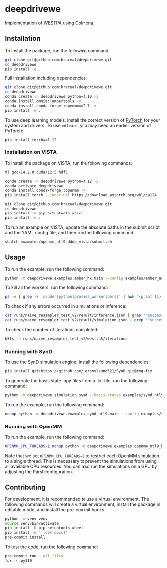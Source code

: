 # deepdrivewe
Implementation of [WESTPA](https://westpa.github.io/westpa/index.html) using [Colmena](https://github.com/exalearn/colmena/tree/master).

## Installation

To install the package, run the following command:
```bash
git clone git@github.com:braceal/deepdrivewe.git
cd deepdrivewe
pip install -e .
```

Full installation including dependencies:
```bash
git clone git@github.com:braceal/deepdrivewe.git
cd deepdrivewe
conda create -n deepdrivewe python=3.10 -y
conda install omnia::ambertools -y
conda install conda-forge::openmm==7.7 -y
pip install -e .
```

To use deep learning models, install the correct version of [PyTorch](https://pytorch.org/get-started/locally/)
for your system and drivers. To use `mdlearn`, you may need an earlier version of PyTorch:
```bash
pip install torch==1.12
```

### Installation on VISTA

To install the package on VISTA, run the following commands:
```bash
ml gcc/14.2.0 cuda/12.5 hdf5

conda create -n deepdrivewe python=3.12 -y
conda activate deepdrivewe
conda install conda-forge::openmm -y
pip install torch --index-url https://download.pytorch.org/whl/cu124

git clone git@github.com:braceal/deepdrivewe.git
cd deepdrivewe
pip install -U pip setuptools wheel
pip install -e .
```
To run an example on VISTA, update the absolute paths in the submit script
and the YAML config file, and then run the following command:
```bash
sbatch examples/openmm_ntl9_ddwe_vista/submit.sh
```

## Usage
To run the example, run the following command:
```bash
python -m deepdrivewe.examples.amber_hk.main --config examples/amber_nacl_hk/config.yaml
```

To kill all the workers, run the following command:
```bash
ps -e | grep -E 'sander|python|process_worker|parsl' | awk '{print $1}' | xargs kill
```

To check if any errors occurred in simulations or inference:
```bash
cat runs/naive_resampler_test_v2/result/inference.json | grep '"success": false'
cat runs/naive_resampler_test_v2/result/simulation.json | grep '"success": false'
```

To check the number of iterations completed:
```bash
h5ls -d runs/naive_resampler_test_v2/west.h5/iterations
```

### Running with SynD
To use the SynD simulation engine, install the following dependencies:
```bash
pip install git+https://github.com/jeremyleung521/SynD.git@rng-fix
```

To generate the basis state .npy files from a .txt file, run the following command:
```bash
python -m deepdrivewe.simulation.synd --basis-states examples/synd_ntl9/bstates.txt --output-dir examples/synd_ntl9/bstates
```

To run the example, run the following command:
```bash
nohup python -m deepdrivewe.examples.synd_ntl9.main --config examples/synd_ntl9/config.yaml &> nohup.log &
```

### Running with OpenMM
To run the example, run the following command:
```bash
OPENMM_CPU_THREADS=1 nohup python -m deepdrivewe.examples.openmm_ntl9_hk.main --config examples/openmm_ntl9_hk/config.yaml &> nohup.log &
```

Note that we set `OPENMM_CPU_THREADS=1` to restrict each OpenMM simulation to a single thread. This is necessary to prevent
the simulations from using all available CPU resources. You can also run the simulations on a GPU by adjusting the Parsl configuration.

## Contributing

For development, it is recommended to use a virtual environment. The following
commands will create a virtual environment, install the package in editable
mode, and install the pre-commit hooks.
```bash
python -m venv venv
source venv/bin/activate
pip install -U pip setuptools wheel
pip install -e '.[dev,docs]'
pre-commit install
```
To test the code, run the following command:
```bash
pre-commit run --all-files
tox -e py310
```
